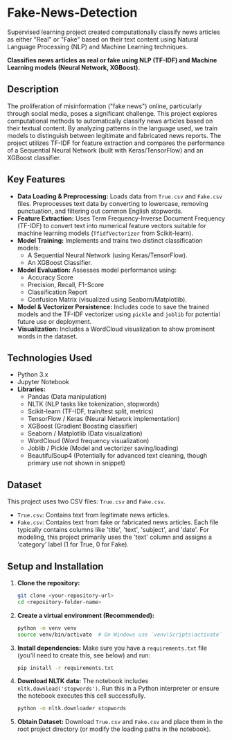 # Fake-News-Detection
Supervised learning project created computationally classify news articles as either "Real" or "Fake" based on their text content using Natural Language Processing (NLP) and Machine Learning techniques.

**Classifies news articles as real or fake using NLP (TF-IDF) and Machine Learning models (Neural Network, XGBoost).**

## Description

The proliferation of misinformation ("fake news") online, particularly through social media, poses a significant challenge. This project explores computational methods to automatically classify news articles based on their textual content. By analyzing patterns in the language used, we train models to distinguish between legitimate and fabricated news reports. The project utilizes TF-IDF for feature extraction and compares the performance of a Sequential Neural Network (built with Keras/TensorFlow) and an XGBoost classifier.

## Key Features

*   **Data Loading & Preprocessing:** Loads data from `True.csv` and `Fake.csv` files. Preprocesses text data by converting to lowercase, removing punctuation, and filtering out common English stopwords.
*   **Feature Extraction:** Uses Term Frequency-Inverse Document Frequency (TF-IDF) to convert text into numerical feature vectors suitable for machine learning models (`TfidfVectorizer` from Scikit-learn).
*   **Model Training:** Implements and trains two distinct classification models:
    *   A Sequential Neural Network (using Keras/TensorFlow).
    *   An XGBoost Classifier.
*   **Model Evaluation:** Assesses model performance using:
    *   Accuracy Score
    *   Precision, Recall, F1-Score
    *   Classification Report
    *   Confusion Matrix (visualized using Seaborn/Matplotlib).
*   **Model & Vectorizer Persistence:** Includes code to save the trained models and the TF-IDF vectorizer using `pickle` and `joblib` for potential future use or deployment.
*   **Visualization:** Includes a WordCloud visualization to show prominent words in the dataset.

## Technologies Used

*   Python 3.x
*   Jupyter Notebook
*   **Libraries:**
    *   Pandas (Data manipulation)
    *   NLTK (NLP tasks like tokenization, stopwords)
    *   Scikit-learn (TF-IDF, train/test split, metrics)
    *   TensorFlow / Keras (Neural Network implementation)
    *   XGBoost (Gradient Boosting classifier)
    *   Seaborn / Matplotlib (Data visualization)
    *   WordCloud (Word frequency visualization)
    *   Joblib / Pickle (Model and vectorizer saving/loading)
    *   BeautifulSoup4 (Potentially for advanced text cleaning, though primary use not shown in snippet)

## Dataset

This project uses two CSV files: `True.csv` and `Fake.csv`.
*   `True.csv`: Contains text from legitimate news articles.
*   `Fake.csv`: Contains text from fake or fabricated news articles.
Each file typically contains columns like 'title', 'text', 'subject', and 'date'. For modeling, this project primarily uses the 'text' column and assigns a 'category' label (1 for True, 0 for Fake).


## Setup and Installation

1.  **Clone the repository:**
    ```bash
    git clone <your-repository-url>
    cd <repository-folder-name>
    ```
2.  **Create a virtual environment (Recommended):**
    ```bash
    python -m venv venv
    source venv/bin/activate  # On Windows use `venv\Scripts\activate`
    ```
3.  **Install dependencies:**
    Make sure you have a `requirements.txt` file (you'll need to create this, see below) and run:
    ```bash
    pip install -r requirements.txt
    ```
4.  **Download NLTK data:**
    The notebook includes `nltk.download('stopwords')`. Run this in a Python interpreter or ensure the notebook executes this cell successfully.
    ```bash
    python -m nltk.downloader stopwords
    ```
5.  **Obtain Dataset:** Download `True.csv` and `Fake.csv` and place them in the root project directory (or modify the loading paths in the notebook).
